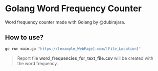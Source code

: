 # Golang Word Frequency Counter
Word frequency counter made with Golang by @dubirajara.


## How to use?

```sh
go run main.go "https://[example_WebPage].com/[File_Location]"
```
> Report file **word_frequencies_for_text_file.csv** will be created with the word frequency.  
